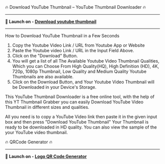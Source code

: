 
🔥 Download YouTube Thumbnail – YouTube Thumbnail Downloader 🔥

---

**🚀 Launch on - [Download youtube thumbnail](https://ytthumbnaildownloader.vercel.app/)**

---

How to Download YouTube Thumbnail in a Few Seconds

1. Copy the Youtube Video Link / URL from Youtube App or Website
2. Paste the Youtube video Link / URL in the Input Field Above.
3. Click on the "Download" Button.
4. You will get a list of all The Available Youtube Video Thumbnail Qualities, Which you can Choose From High Quality(HQ), High Definition (HD), 4K, 720p, 1080p Thumbnail, Low Quality and Medium Quality Youtube Thumbnails are also available.
5. Click on the Download Button, and Your Youtube Video Thumbnail will be Downloaded in your Device's Storage.

This YouTube Thumbnail Downloader is a free online tool, with the help of this YT Thumbnail Grabber you can easily Download YouTube Video Thumbnail in different sizes and qualities.

All you need is to copy a YouTube Video link then paste it in the given input box and then press "Download YouTube Thumbnail" Your Thumbnail is ready to be downloaded in HD quality. You can also view the sample of the your YouTube video thumbnail.


🔥 QRCode Generator 🔥

---

**🚀 Launch on - [Logo QR Code Generator](https://onlineqrcode.vercel.app/)**
